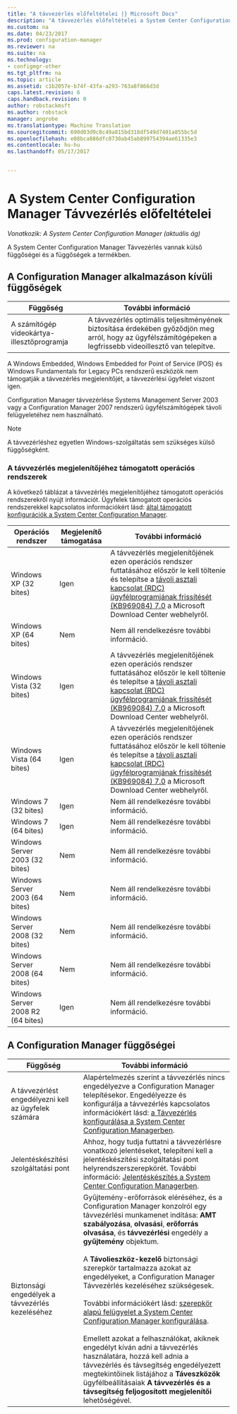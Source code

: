 ```yaml
---
title: "A távvezérlés előfeltételei |} Microsoft Docs"
description: "A távvezérlés előfeltételei a System Center Configuration Managerben beolvasása."
ms.custom: na
ms.date: 04/23/2017
ms.prod: configuration-manager
ms.reviewer: na
ms.suite: na
ms.technology:
- configmgr-other
ms.tgt_pltfrm: na
ms.topic: article
ms.assetid: c1b2057e-b74f-43fa-a293-763a8f866d3d
caps.latest.revision: 6
caps.handback.revision: 0
author: robstackmsft
ms.author: robstack
manager: angrobe
ms.translationtype: Machine Translation
ms.sourcegitcommit: 690d03d9c8c49a815bd318df549d7401a855bc5d
ms.openlocfilehash: e08bca886dfc0730ab45ab899754394ae61335e3
ms.contentlocale: hu-hu
ms.lasthandoff: 05/17/2017


---
```

# <a name="prerequisites-for-remote-control-in-system-center-configuration-manager"></a>A System Center Configuration Manager Távvezérlés előfeltételei

*Vonatkozik: A System Center Configuration Manager (aktuális ág)*

A System Center Configuration Manager Távvezérlés vannak külső függőségei és a függőségek a termékben.  

## <a name="dependencies-external-to-configuration-manager"></a>A Configuration Manager alkalmazáson kívüli függőségek  

|Függőség|További információ|  
|----------------|----------------------|  
|A számítógép videokártya-illesztőprogramja|A távvezérlés optimális teljesítményének biztosítása érdekében győződjön meg arról, hogy az ügyfélszámítógépeken a legfrissebb videoillesztő van telepítve.|  

 A Windows Embedded, Windows Embedded for Point of Service (POS) és Windows Fundamentals for Legacy PCs rendszerű eszközök nem támogatják a távvezérlés megjelenítőjét, a távvezérlési ügyfelet viszont igen.  

 Configuration Manager távvezérlése Systems Management Server 2003 vagy a Configuration Manager 2007 rendszerű ügyfélszámítógépek távoli felügyeletéhez nem használható.  

> [!NOTE]  
>  A távvezérléshez egyetlen Windows-szolgáltatás sem szükséges külső függőségként.  

### <a name="supported-operating-systems-for-the-remote-control-viewer"></a>A távvezérlés megjelenítőjéhez támogatott operációs rendszerek  
 A következő táblázat a távvezérlés megjelenítőjéhez támogatott operációs rendszerekről nyújt információt. Ügyfelek támogatott operációs rendszerekkel kapcsolatos információkért lásd: [által támogatott konfigurációk a System Center Configuration Manager](../../../../core/plan-design/configs/supported-configurations.md).  

|Operációs rendszer|Megjelenítő támogatása|További információ|  
|----------------------|--------------------|----------------------|  
|Windows XP (32 bites)|Igen|A távvezérlés megjelenítőjének ezen operációs rendszer futtatásához először le kell töltenie és telepítse a [távoli asztali kapcsolat (RDC) ügyfélprogramjának frissítését (KB969084) 7.0](https://www.microsoft.com/en-us/download/details.aspx?id=12767) a Microsoft Download Center webhelyről.|  
|Windows XP (64 bites)|Nem|Nem áll rendelkezésre további információ.|  
|Windows Vista (32 bites)|Igen|A távvezérlés megjelenítőjének ezen operációs rendszer futtatásához először le kell töltenie és telepítse a [távoli asztali kapcsolat (RDC) ügyfélprogramjának frissítését (KB969084) 7.0](https://www.microsoft.com/en-us/download/details.aspx?id=12767) a Microsoft Download Center webhelyről.|  
|Windows Vista (64 bites)|Igen|A távvezérlés megjelenítőjének ezen operációs rendszer futtatásához először le kell töltenie és telepítse a [távoli asztali kapcsolat (RDC) ügyfélprogramjának frissítését (KB969084) 7.0](https://www.microsoft.com/en-us/download/details.aspx?id=12767) a Microsoft Download Center webhelyről.|  
|Windows 7 (32 bites)|Igen|Nem áll rendelkezésre további információ.|  
|Windows 7 (64 bites)|Igen|Nem áll rendelkezésre további információ.|  
|Windows Server 2003 (32 bites)|Nem|Nem áll rendelkezésre további információ.|  
|Windows Server 2003 (64 bites)|Nem|Nem áll rendelkezésre további információ.|  
|Windows Server 2008 (32 bites)|Nem|Nem áll rendelkezésre további információ.|  
|Windows Server 2008 (64 bites)|Nem|Nem áll rendelkezésre további információ.|  
|Windows Server 2008 R2 (64 bites)|Igen|Nem áll rendelkezésre további információ.|  

## <a name="configuration-manager-dependencies"></a>A Configuration Manager függőségei  

|Függőség|További információ|  
|----------------|----------------------|  
|A távvezérlést engedélyezni kell az ügyfelek számára|Alapértelmezés szerint a távvezérlés nincs engedélyezve a Configuration Manager telepítésekor. Engedélyezze és konfigurálja a távvezérlés kapcsolatos információkért lásd: [a Távvezérlés konfigurálása a System Center Configuration Managerben](../../../../core/clients/manage/remote-control/configuring-remote-control.md).|  
|Jelentéskészítési szolgáltatási pont|Ahhoz, hogy tudja futtatni a távvezérlésre vonatkozó jelentéseket, telepíteni kell a jelentéskészítési szolgáltatási pont helyrendszerszerepkörét. További információ: [Jelentéskészítés a System Center Configuration Managerben](../../../../core/servers/manage/reporting.md).|  
|Biztonsági engedélyek a távvezérlés kezeléséhez|Gyűjtemény-erőforrások eléréséhez, és a Configuration Manager konzolról egy távvezérlési munkamenet indítása: **AMT szabályozása**, **olvasási**, **erőforrás olvasása**, és **távvezérlési** engedély a **gyűjtemény** objektum.<br /><br /> A **Távolieszköz-kezelő** biztonsági szerepkör tartalmazza azokat az engedélyeket, a Configuration Manager Távvezérlés kezeléséhez szükségesek.<br /><br /> További információkért lásd: [szerepkör alapú felügyelet a System Center Configuration Manager konfigurálása](../../../../core/servers/deploy/configure/configure-role-based-administration.md).<br /><br /> Emellett azokat a felhasználókat, akiknek engedélyt kíván adni a távvezérlés használatára, hozzá kell adnia a távvezérlés és távsegítség engedélyezett megtekintőinek listájához a **Táveszközök** ügyfélbeállításaiak **A távvezérlés és a távsegítség feljogosított megjelenítői** lehetőségével.|  

